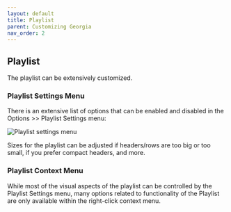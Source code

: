 ```yaml
---
layout: default
title: Playlist
parent: Customizing Georgia
nav_order: 2
---
```

## Playlist

The playlist can be extensively customized.

### Playlist Settings Menu

There is an extensive list of options that can be enabled and disabled in the Options >> Playlist Settings menu:

![Playlist settings menu](https://user-images.githubusercontent.com/2282004/109109623-3f8ce800-76fb-11eb-9745-1e7e4608f3dd.png)

Sizes for the playlist can be adjusted if headers/rows are too big or too small, if you prefer compact headers, and more.

### Playlist Context Menu

While most of the visual aspects of the playlist can be controlled by the Playlist Settings menu, many options related to functionality of the Playlist are only available within the right-click context menu.